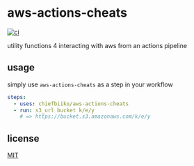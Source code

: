 # aws-actions-cheats

[![ci](https://github.com/chiefbiiko/aws-actions-cheats/workflows/ci/badge.svg)](https://github.com/chiefbiiko/aws-actions-cheats/blob/master/.github/workflows/ci.yml)

utility functions 4 interacting with aws from an actions pipeline

## usage

simply use `aws-actions-cheats` as a step in your workflow

``` yml
steps:
  - uses: chiefbiiko/aws-actions-cheats
  - run: s3_url bucket k/e/y
    # => https://bucket.s3.amazonaws.com/k/e/y
```

## license

[MIT](./LICENSE)